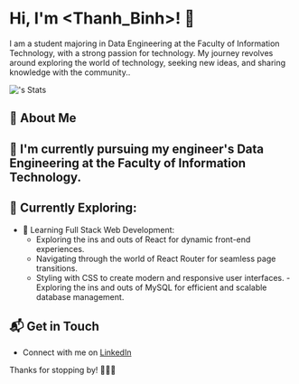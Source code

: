 # Hi, I'm <Thanh_Binh>! 👋

I am a student majoring in Data Engineering at the Faculty of Information Technology, with a strong passion for technology. My journey revolves around exploring the world of technology, seeking new ideas, and sharing knowledge with the community..

![<thanhbinh9412002>'s Stats](https://github-readme-stats.vercel.app/api?username=thanhbinh9412002&theme=vue-dark&show_icons=true&hide_border=true&count_private=true)

## 🚀 About Me

## 🔭 I'm currently pursuing my engineer's Data Engineering at the Faculty of Information Technology.

## 🌱 Currently Exploring:

- 🚀 Learning Full Stack Web Development:
  - Exploring the ins and outs of React for dynamic front-end experiences.
  - Navigating through the world of React Router for seamless page transitions.
  - Styling with CSS to create modern and responsive user interfaces.
  -Exploring the ins and outs of MySQL for efficient and scalable database management.

## 📬 Get in Touch

- Connect with me on [LinkedIn](https://www.linkedin.com/in/thanhbinh9412002/)

Thanks for stopping by! 🥰🥰🥰

